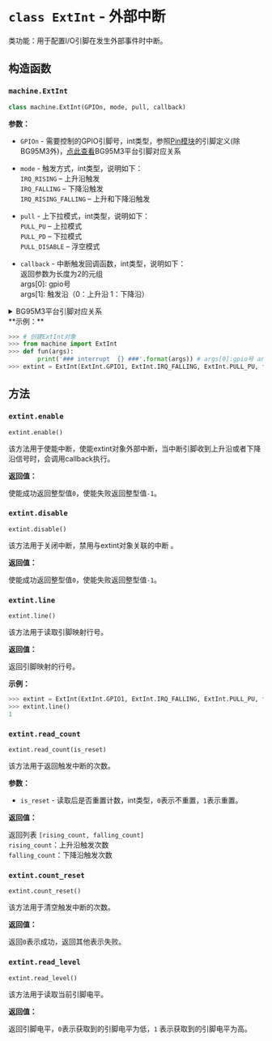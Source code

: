 # `class ExtInt` - 外部中断

类功能：用于配置I/O引脚在发生外部事件时中断。

## 构造函数

### `machine.ExtInt`

```python
class machine.ExtInt(GPIOn, mode, pull, callback)
```

**参数：**

- `GPIOn` - 需要控制的GPIO引脚号，int类型，参照[Pin模块](./machine.Pin.md)的引脚定义(除BG95M3外)，<a href="#BG95M3_label_pinmap">点此查看</a>BG95M3平台引脚对应关系

- `mode` - 触发方式，int类型，说明如下：<br />`IRQ_RISING` – 上升沿触发<br />`IRQ_FALLING` – 下降沿触发<br />`IRQ_RISING_FALLING` – 上升和下降沿触发

- `pull` - 上下拉模式，int类型，说明如下：<br />`PULL_PU` – 上拉模式 <br />`PULL_PD`  – 下拉模式<br />`PULL_DISABLE` – 浮空模式

- `callback` - 中断触发回调函数，int类型，说明如下：<br />返回参数为长度为2的元组<br />args[0]: gpio号<br />args[1]: 触发沿（0：上升沿 1：下降沿）

<details>
  <summary><span id="BG95M3_label_pinmap"></span>BG95M3平台引脚对应关系<br /></summary>
GPIO2 – 引脚号5<br />GPIO3 – 引脚号6<br />GPIO6 – 引脚号19<br />GPIO7 – 引脚号22<br />GPIO8 – 引脚号23<br />GPIO9 – 引脚号25<br />GPIO11 – 引脚号27<br />GPIO12 – 引脚号28<br />GPIO14 – 引脚号41<br />GPIO16 – 引脚号65<br/>GPIO17 – 引脚号66<br />GPIO18 – 引脚号85<br />GPIO19 – 引脚号86<br />GPIO20 – 引脚号87<br />GPIO21 – 引脚号88
</details>
**示例：**

```python
>>> # 创建ExtInt对象
>>> from machine import ExtInt
>>> def fun(args):
        print('### interrupt  {} ###'.format(args)) # args[0]:gpio号 args[1]:上升沿或下降沿
>>> extint = ExtInt(ExtInt.GPIO1, ExtInt.IRQ_FALLING, ExtInt.PULL_PU, fun)
```

## 方法

### `extint.enable`

```
extint.enable()
```

该方法用于使能中断，使能extint对象外部中断，当中断引脚收到上升沿或者下降沿信号时，会调用callback执行。

**返回值：**

使能成功返回整型值`0`，使能失败返回整型值`-1`。

### `extint.disable`

```
extint.disable()
```

该方法用于关闭中断，禁用与extint对象关联的中断 。

**返回值：**

使能成功返回整型值`0`，使能失败返回整型值`-1`。

### `extint.line`

```
extint.line()
```

该方法用于读取引脚映射行号。

**返回值：**

返回引脚映射的行号。

**示例：**

```python
>>> extint = ExtInt(ExtInt.GPIO1, ExtInt.IRQ_FALLING, ExtInt.PULL_PU, fun)
>>> extint.line()
1
```

### `extint.read_count`

```
extint.read_count(is_reset)
```

该方法用于返回触发中断的次数。

**参数：**

- `is_reset` - 读取后是否重置计数，int类型，`0`表示不重置，`1`表示重置。

**返回值：**

返回列表 `[rising_count, falling_count]`<br />`rising_count`：上升沿触发次数<br />`falling_count`：下降沿触发次数

### `extint.count_reset`

```
extint.count_reset()
```

该方法用于清空触发中断的次数。

**返回值：**

返回`0`表示成功，返回其他表示失败。

### `extint.read_level`

```
extint.read_level()
```

该方法用于读取当前引脚电平。

**返回值：**

返回引脚电平，`0`表示获取到的引脚电平为低，`1` 表示获取到的引脚电平为高。
